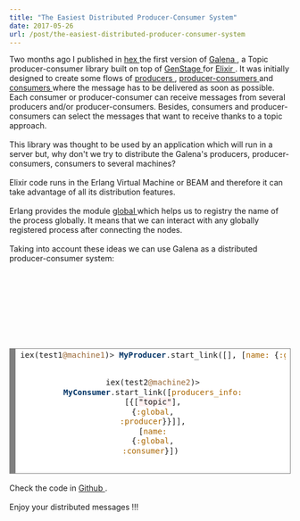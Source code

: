 ```yaml
---
title: "The Easiest Distributed Producer-Consumer System"
date: 2017-05-26
url: /post/the-easiest-distributed-producer-consumer-system
---
```


<div class="blog-content">
 <div class="paragraph">
  Two months ago I published in
 <a href="https://hex.pm/" target="_blank">
   hex
 </a>
  the first version of
 <a href="https://hex.pm/packages/galena" target="_blank">
   Galena
 </a>
  , a Topic producer-consumer library built on top of
 <a href="https://github.com/elixir-lang/gen_stage" target="_blank">
   GenStage
 </a>
  for
 <a href="http://elixir-lang.org/" target="_blank">
   Elixir
 </a>
  . It was initially designed to create some flows of
 <a href="https://hexdocs.pm/galena/Galena.Producer.html" target="_blank">
   producers
 </a>
  ,
 <a href="https://hexdocs.pm/galena/Galena.ProducerConsumer.html" target="_blank">
   producer-consumers
 </a>
  and
 <a href="https://hexdocs.pm/galena/Galena.Consumer.html" target="_blank">
   consumers
 </a>
  where the message has to be delivered as soon as possible. Each consumer or producer-consumer can receive messages from several producers and/or producer-consumers. Besides, consumers and producer-consumers can select the messages that want to receive thanks to a topic approach.
 <br>
  <br>
    This library was thought to be used by an application which will run in a server but, why don't we try to distribute the Galena's producers, producer-consumers, consumers to several machines?
   <br>
    <br>
      Elixir code runs in the Erlang Virtual Machine or BEAM and therefore it can take advantage of all its distribution features.
     <br>
      <br>
        Erlang provides the module
       <a href="http://erlang.org/doc/man/global.html" target="_blank">
         global
       </a>
        which helps us to registry the name of the process globally. It means that we can interact with any globally registered process after connecting the nodes.
       <br>
        <br>
          Taking into account these ideas we can use Galena as a distributed producer-consumer system:
         <br>
         </br>
        </br>
       </br>
      </br>
     </br>
    </br>
   </br>
  </br>
 </br>
 </div>
 <div>
 <div align="center" class="wcustomhtml" id="986571655195118012" style="width: 100%; overflow-y: hidden;">
  <!-- HTML generated using hilite.me -->
  <div style="background: #ffffff; overflow:auto;width:auto;border:solid gray;border-width:.1em .1em .1em .8em;padding:.2em .6em;">
   <pre style="margin: 0; line-height: 125%">
iex(test1<span style="color: #996633">@machine1</span>)<span style="color: #333333">&gt;</span> <span style="color: #003366; font-weight: bold">MyProducer</span><span style="color: #333333">.</span>start_link([], [<span style="color: #AA6600">name:</span> {<span style="color: #AA6600">:global</span>, <span style="color: #AA6600">:producer</span>}]

iex(test2<span style="color: #996633">@machine2</span>)<span style="color: #333333">&gt;</span> <span style="color: #003366; font-weight: bold">MyConsumer</span><span style="color: #333333">.</span>start_link([<span style="color: #AA6600">producers_info:</span> [{[<span style="background-color: #fff0f0">"topic"</span>], {<span style="color: #AA6600">:global</span>, <span style="color: #AA6600">:producer</span>}}]], [<span style="color: #AA6600">name:</span> {<span style="color: #AA6600">:global</span>, <span style="color: #AA6600">:consumer</span>}])
</pre>
  </div>
 </div>
 </div>
 <div class="paragraph">
 <br>
   Check the code in
  <a href="https://github.com/mendrugory/galena" target="_blank">
    Github
  </a>
   .
  <br>
   <br>
     Enjoy your distributed messages !!!
    <br>
    </br>
   </br>
  </br>
 </br>
 </div>
</div>
